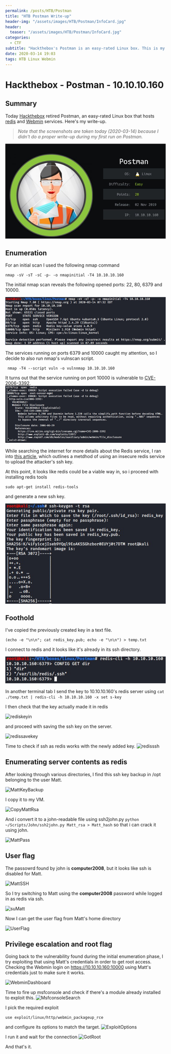 ```yaml
---
permalink: /posts/HTB/Postman
title: "HTB Postman Write-up"
header-img: "/assets/images/HTB/Postman/InfoCard.jpg"
header:
  teaser: "/assets/images/HTB/Postman/InfoCard.jpg"
categories: 
  - CTF
subtitle: "Hackthebox's Postman is an easy-rated Linux box. This is my write-up on how to gain access and privilege escalation on it."
date: 2020-03-14 19:03
tags: HTB Linux Webmin
---
```


# Hackthebox - Postman - 10.10.10.160

## Summary
Today [Hackthebox](https://www.hackthebox.eu) retired Postman, an easy-rated Linux box that hosts [redis](https://redis.io/topics/introduction) and [Webmin](https://en.wikipedia.org/wiki/Webmin) services.
Here's my write-up.

>*Note that the screenshots are taken today (2020-03-14) because I didn't do a proper write-up during my first run on Postman.*

![InfoCard](/assets/images/HTB/Postman/InfoCard.jpg)

## Enumeration

For an initial scan I used the following nmap command 
```
nmap -sV -sT -sC -p- -o nmapinitial -T4 10.10.10.160
```
The initial nmap scan reveals the following opened ports: 22, 80, 6379 and 10000.

![nmapinitial](/assets/images/HTB/Postman/nmapinitial.jpg)

The services running on ports 6379 and 10000 caught my attention, so I decide to also run nmap's vulnscan script.

```
 nmap -T4 --script vuln -o vulnnmap 10.10.10.160
```

It turns out that the service running on port 10000 is vulnerable to [CVE-2006-3392](https://cve.mitre.org/cgi-bin/cvename.cgi?name=CVE-2006-3392).
![vulnmap](/assets/images/HTB/Postman/vulnmap.jpg)

While searching the internet for more details about the Redis service, I ran into [this article](https://medium.com/@Victor.Z.Zhu/redis-unauthorized-access-vulnerability-simulation-victor-zhu-ac7a71b2e419), which outlines a metdhod of using an insecure redis service to upload the attacker's ssh key. 

At this point, it looks like redis could be a viable way in, so i proceed with installing redis tools 
```
sudo apt-get install redis-tools
```
and generate a new ssh key.

![rsa_key](/assets/images/HTB/Postman/rsa_key.jpg)

## Foothold

I've copied the previously created key in a text file.
```
(echo -e "\n\n"; cat redis_key.pub; echo -e "\n\n") > temp.txt
``` 
I connect to redis and it looks like it's already in its ssh directory.

![redissshdirconfig](/assets/images/HTB/Postman/redissshdirconfig.jpg)

In another terminal tab I send the key to 10.10.10.160's redis server using 
```cat ./temp.txt | redis-cli -h 10.10.10.160 -x set s-key```

I then check that the key actually made it in redis

![rediskeyin](/assets/images/HTB/Postman/rediskeyin.jpg)

and proceed with saving the ssh key on the server.

![redissavekey](/assets/images/HTB/Postman/redissavekey.jpg)

Time to check if ssh as redis works with the newly added key.
![redisssh](/assets/images/HTB/Postman/redisssh.jpg)

## Enumerating server contents as redis

After looking through various directories, I find this ssh key backup in /opt belonging to the user Matt.

![MattKeyBackup](/assets/images/HTB/Postman/MattKeyBackup.jpg)

I copy it to my VM.

![CopyMattRsa](/assets/images/HTB/Postman/CopyMattRsa.jpg)

And i convert it to a john-readable file using ssh2john.py 
```python ~/Scripts/John/ssh2john.py Matt_rsa > Matt_hash```
so that i can crack it using john.

![MattPass](/assets/images/HTB/Postman/MattPass.jpg)

## User flag
The passowrd found by john is __computer2008__, but it looks like ssh is disabled for Matt.

![MattSSH](/assets/images/HTB/Postman/MattSSH.jpg)

So I try switching to Matt using the __computer2008__ password while logged in as redis via ssh.

![suMatt](/assets/images/HTB/Postman/suMatt.jpg)

Now I can get the user flag from Matt's home directory

![UserFlag](/assets/images/HTB/Postman/UserFlag.jpg)

## Privilege escalation and root flag

Going back to the vulnerability found during the initial enumeration phase, I try exploiting that using Matt's credentials in order to get root access.
Checking the Webmin login on https://10.10.10.160:10000 using Matt's credentials just to make sure it works.

![WebminDashboard](/assets/images/HTB/Postman/WebminDashboard.jpg)

Time to fire up msfconsole and check if there's a module already installed to exploit this.
![MsfconsoleSearch](/assets/images/HTB/Postman/MsfconsoleSearch.jpg)

I pick the required exploit 
```
use exploit/linux/http/webmin_packageup_rce
```
and configure its options to match the target.
![ExploitOptions](/assets/images/HTB/Postman/ExploitOptions.jpg)

I run it and wait for the connection
![GotRoot](/assets/images/HTB/Postman/GotRoot.jpg)

And that's it.
